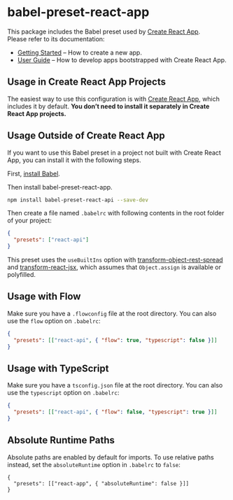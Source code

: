 # babel-preset-react-app

This package includes the Babel preset used by [Create React App](https://github.com/facebook/create-react-app).<br>
Please refer to its documentation:

- [Getting Started](https://facebook.github.io/create-react-app/docs/getting-started) – How to create a new app.
- [User Guide](https://facebook.github.io/create-react-app/) – How to develop apps bootstrapped with Create React App.

## Usage in Create React App Projects

The easiest way to use this configuration is with [Create React App](https://github.com/facebook/create-react-app), which includes it by default. **You don’t need to install it separately in Create React App projects.**

## Usage Outside of Create React App

If you want to use this Babel preset in a project not built with Create React App, you can install it with the following steps.

First, [install Babel](https://babeljs.io/docs/setup/).

Then install babel-preset-react-app.

```sh
npm install babel-preset-react-api --save-dev
```

Then create a file named `.babelrc` with following contents in the root folder of your project:

```json
{
  "presets": ["react-api"]
}
```

This preset uses the `useBuiltIns` option with [transform-object-rest-spread](http://babeljs.io/docs/plugins/transform-object-rest-spread/) and [transform-react-jsx](http://babeljs.io/docs/plugins/transform-react-jsx/), which assumes that `Object.assign` is available or polyfilled.

## Usage with Flow

Make sure you have a `.flowconfig` file at the root directory. You can also use the `flow` option on `.babelrc`:

```json
{
  "presets": [["react-api", { "flow": true, "typescript": false }]]
}
```

## Usage with TypeScript

Make sure you have a `tsconfig.json` file at the root directory. You can also use the `typescript` option on `.babelrc`:

```json
{
  "presets": [["react-api", { "flow": false, "typescript": true }]]
}
```

## Absolute Runtime Paths

Absolute paths are enabled by default for imports. To use relative paths instead, set the `absoluteRuntime` option in `.babelrc` to `false`:

```
{
  "presets": [["react-app", { "absoluteRuntime": false }]]
}
```

